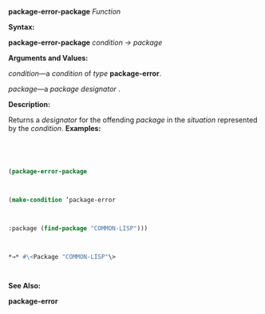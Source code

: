 **package-error-package** *Function* 



**Syntax:** 



**package-error-package** *condition → package* 



**Arguments and Values:** 



*condition*—a *condition* of *type* **package-error**. 



*package*—a *package designator* . 



**Description:** 



Returns a *designator* for the offending *package* in the *situation* represented by the *condition*. **Examples:**
```lisp
 



(package-error-package 



(make-condition ’package-error 



:package (find-package "COMMON-LISP"))) 



*→* #\<Package "COMMON-LISP"\> 




```
**See Also:** 



**package-error** 





